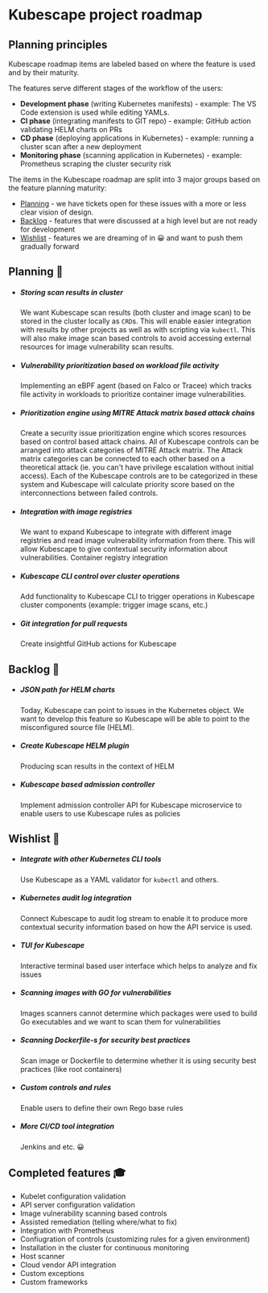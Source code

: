 # Kubescape project roadmap

## Planning principles

Kubescape roadmap items are labeled based on where the feature is used and by their maturity.

The features serve different stages of the workflow of the users:

- **Development phase** (writing Kubernetes manifests) - example: The VS Code extension is used while editing YAMLs.
- **CI phase** (integrating manifests to GIT repo) - example: GitHub action validating HELM charts on PRs
- **CD phase** (deploying applications in Kubernetes) - example: running a cluster scan after a new deployment
- **Monitoring phase** (scanning application in Kubernetes) - example: Prometheus scraping the cluster security risk

The items in the Kubescape roadmap are split into 3 major groups based on the feature planning maturity:

- [Planning](#planning) - we have tickets open for these issues with a more or less clear vision of design.
- [Backlog](#backlog) - features that were discussed at a high level but are not ready for development
- [Wishlist](#wishlist) - features we are dreaming of in 😀 and want to push them gradually forward

## Planning 👷

- ##### Storing scan results in cluster

  We want Kubescape scan results (both cluster and image scan) to be stored in the cluster locally as `CRD`s. This will enable easier integration with results by other projects as well as with scripting via `kubectl`. This will also make image scan based controls to avoid accessing external resources for image vulnerability scan results.

- ##### Vulnerability prioritization based on workload file activity

  Implementing an eBPF agent (based on Falco or Tracee) which tracks file activity in workloads to prioritize container image vulnerabilities.

- ##### Prioritization engine using MITRE Attack matrix based attack chains

  Create a security issue prioritization engine which scores resources based on control based attack chains. All of Kubescape controls can be arranged into attack categories of MITRE Attack matrix. The Attack matrix categories can be connected to each other based on a theoretical attack (ie. you can't have privilege escalation without initial access). Each of the Kubescape controls are to be categorized in these system and Kubescape will calculate priority score based on the interconnections between failed controls.

- ##### Integration with image registries
  We want to expand Kubescape to integrate with different image registries and read image vulnerability information from there. This will allow Kubescape to give contextual security information about vulnerabilities. Container registry integration
- ##### Kubescape CLI control over cluster operations
  Add functionality to Kubescape CLI to trigger operations in Kubescape cluster components (example: trigger image scans, etc.)
- ##### Git integration for pull requests
  Create insightful GitHub actions for Kubescape

## Backlog 📅

- ##### JSON path for HELM charts
  Today, Kubescape can point to issues in the Kubernetes object. We want to develop this feature so Kubescape will be able to point to the misconfigured source file (HELM).
- ##### Create Kubescape HELM plugin
  Producing scan results in the context of HELM
- ##### Kubescape based admission controller
  Implement admission controller API for Kubescape microservice to enable users to use Kubescape rules as policies

## Wishlist 💭

- ##### Integrate with other Kubernetes CLI tools
  Use Kubescape as a YAML validator for `kubectl` and others.
- ##### Kubernetes audit log integration
  Connect Kubescape to audit log stream to enable it to produce more contextual security information based on how the API service is used.
- ##### TUI for Kubescape
  Interactive terminal based user interface which helps to analyze and fix issues
- ##### Scanning images with GO for vulnerabilities
  Images scanners cannot determine which packages were used to build Go executables and we want to scan them for vulnerabilities
- ##### Scanning Dockerfile-s for security best practices
  Scan image or Dockerfile to determine whether it is using security best practices (like root containers)
- ##### Custom controls and rules
  Enable users to define their own Rego base rules
- ##### More CI/CD tool integration
  Jenkins and etc. 😀

## Completed features 🎓

- Kubelet configuration validation
- API server configuration validation
- Image vulnerability scanning based controls
- Assisted remediation (telling where/what to fix)
- Integration with Prometheus
- Confiugration of controls (customizing rules for a given environment)
- Installation in the cluster for continuous monitoring
- Host scanner
- Cloud vendor API integration
- Custom exceptions
- Custom frameworks
